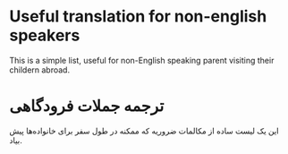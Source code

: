 # Useful translation for non-english speakers
This is a simple list, useful for non-English speaking parent visiting their childern abroad.
# ترجمه جملات فرودگاهی 
این یک لیست ساده از مکالمات ضروریه که ممکنه در طول سفر برای خانواده‌ها پیش بیاد.

